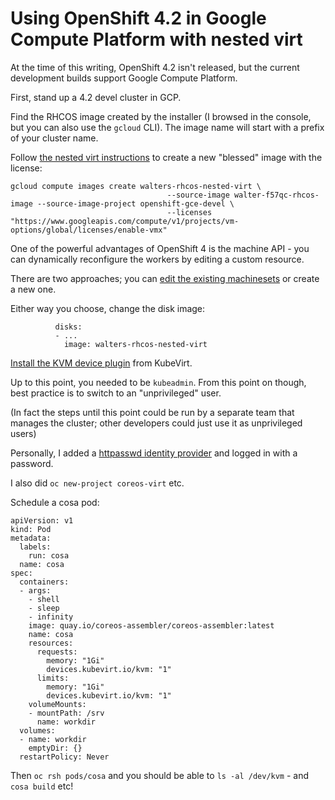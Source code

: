 Using OpenShift 4.2 in Google Compute Platform with nested virt
====

At the time of this writing, OpenShift 4.2 isn't released, but
the current development builds support Google Compute Platform.

First, stand up a 4.2 devel cluster in GCP.

Find the RHCOS image created by the installer (I browsed in the console, but
you can also use the `gcloud` CLI).  The image name will start with
a prefix of your cluster name.

Follow [the nested virt instructions](https://cloud.google.com/compute/docs/instances/enable-nested-virtualization-vm-instances) to create a new "blessed" image with the license:

```
gcloud compute images create walters-rhcos-nested-virt \
                                   --source-image walter-f57qc-rhcos-image --source-image-project openshift-gce-devel \
                                   --licenses "https://www.googleapis.com/compute/v1/projects/vm-options/global/licenses/enable-vmx"
```

One of the powerful advantages of OpenShift 4 is the machine API - you can dynamically reconfigure the workers
by editing a custom resource.

There are two approaches; you can [edit the existing machinesets](https://docs.openshift.com/container-platform/4.1/machine_management/modifying-machineset.html)
or create a new one.

Either way you choose, change the disk image:

```
          disks:
          - ...
            image: walters-rhcos-nested-virt
```

[Install the KVM device plugin](https://github.com/kubevirt/kubernetes-device-plugins/blob/master/docs/README.kvm.md) from KubeVirt.

Up to this point, you needed to be `kubeadmin`.
From this point on though, best practice is to switch to an "unprivileged" user.

(In fact the steps until this point could be run by a separate team
 that manages the cluster; other developers could just use it as unprivileged users)

Personally, I added a [httpasswd identity provider](https://docs.openshift.com/container-platform/4.1/authentication/identity_providers/configuring-htpasswd-identity-provider.html)
and logged in with a password.

I also did `oc new-project coreos-virt` etc.

Schedule a cosa pod:

```
apiVersion: v1
kind: Pod
metadata:
  labels:
    run: cosa
  name: cosa
spec:
  containers:
  - args:
    - shell
    - sleep
    - infinity
    image: quay.io/coreos-assembler/coreos-assembler:latest
    name: cosa
    resources:
      requests:
        memory: "1Gi"
        devices.kubevirt.io/kvm: "1"
      limits:
        memory: "1Gi"
        devices.kubevirt.io/kvm: "1"
    volumeMounts:
    - mountPath: /srv
      name: workdir
  volumes:
  - name: workdir
    emptyDir: {}
  restartPolicy: Never
```

Then `oc rsh pods/cosa` and you should be able to `ls -al /dev/kvm` - and `cosa build` etc!
